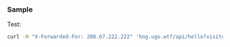 ### Sample

Test:

``` bash
curl -H "X-Forwarded-For: 208.67.222.222" 'hng.ugo.wtf/api/hello?visitor_name=Mark'
```
